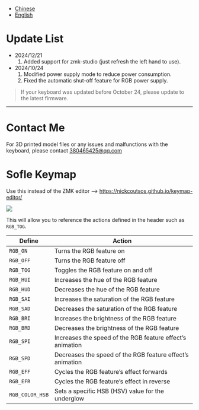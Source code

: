 - [Chinese](README.md)
- [English](README.md)

# Update List

- 2024/12/21
  1. Added support for zmk-studio (just refresh the left hand to use).
- 2024/10/24
  1. Modified power supply mode to reduce power consumption.
  2. Fixed the automatic shut-off feature for RGB power supply.

> If your keyboard was updated before October 24, please update to the latest firmware.
> 
---
# Contact Me

For 3D printed model files or any issues and malfunctions with the keyboard, please contact 380465425@qq.com

# Sofle Keymap

Use this instead of the ZMK editor --> https://nickcoutsos.github.io/keymap-editor/

<img src="keymap-drawer/eyelash_sofle.svg" >

This will allow you to reference the actions defined in the header such as `RGB_TOG`.

| Define          | Action                                                        |
|-----------------|---------------------------------------------------------------|
| `RGB_ON`        | Turns the RGB feature on                                      |
| `RGB_OFF`       | Turns the RGB feature off                                     |
| `RGB_TOG`       | Toggles the RGB feature on and off                            |
| `RGB_HUI`       | Increases the hue of the RGB feature                          |
| `RGB_HUD`       | Decreases the hue of the RGB feature                          |
| `RGB_SAI`       | Increases the saturation of the RGB feature                   |
| `RGB_SAD`       | Decreases the saturation of the RGB feature                   |
| `RGB_BRI`       | Increases the brightness of the RGB feature                   |
| `RGB_BRD`       | Decreases the brightness of the RGB feature                   |
| `RGB_SPI`       | Increases the speed of the RGB feature effect’s animation     |
| `RGB_SPD`       | Decreases the speed of the RGB feature effect’s animation     |
| `RGB_EFF`       | Cycles the RGB feature’s effect forwards                      |
| `RGB_EFR`       | Cycles the RGB feature’s effect in reverse                    |
| `RGB_COLOR_HSB` | Sets a specific HSB (HSV) value for the underglow             |


